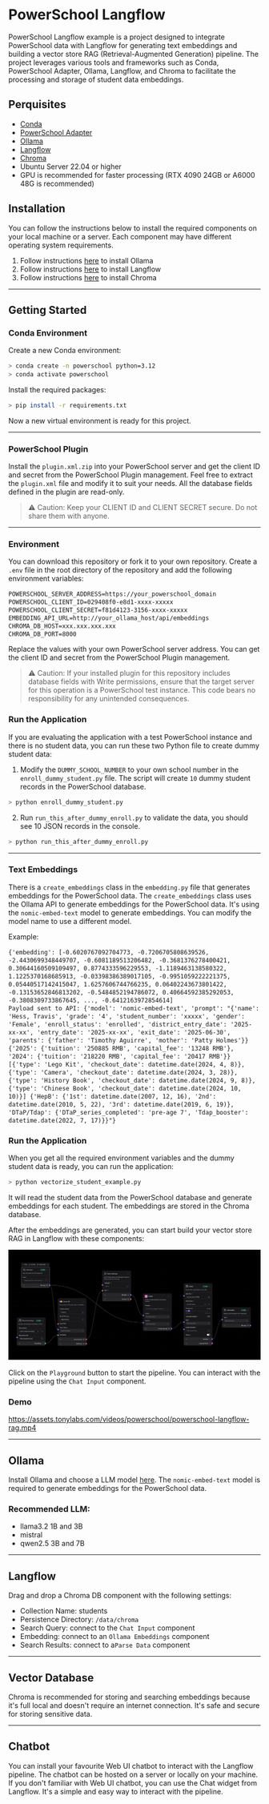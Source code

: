 # PowerSchool Langflow

PowerSchool Langflow example is a project designed to integrate PowerSchool data with Langflow for generating text embeddings and building a vector store RAG (Retrieval-Augmented Generation) pipeline. The project leverages various tools and frameworks such as Conda, PowerSchool Adapter, Ollama, Langflow, and Chroma to facilitate the processing and storage of student data embeddings.
 
## Perquisites

- [Conda](https://docs.tonylabs.com/python/conda)
- [PowerSchool Adapter](https://pypi.org/project/powerschool-adapter/)
- [Ollama](https://ollama.com/)
- [Langflow](https://www.langflow.org/)
- [Chroma](https://www.trychroma.com/)
- Ubuntu Server 22.04 or higher
- GPU is recommended for faster processing (RTX 4090 24GB or A6000 48G is recommended)

## Installation

You can follow the instructions below to install the required components on your local machine or a server. Each component may have different operating system requirements.

1. Follow instructions [here](https://docs.tonylabs.com/ai/ollama) to install Ollama
2. Follow instructions [here](https://docs.tonylabs.com/ai/langflow) to install Langflow
3. Follow instructions [here](https://docs.tonylabs.com/database/chroma) to install Chroma

---

## Getting Started

### Conda Environment

Create a new Conda environment:

```bash
> conda create -n powerschool python=3.12
> conda activate powerschool
```

Install the required packages:

```bash
> pip install -r requirements.txt
```

Now a new virtual environment is ready for this project.

---

### PowerSchool Plugin

Install the `plugin.xml.zip` into your PowerSchool server and get the client ID and secret from the PowerSchool Plugin management. Feel free to extract the `plugin.xml` file and modify it to suit your needs. All the database fields defined in the plugin are read-only.

> ⚠️ Caution: Keep your CLIENT ID and CLIENT SECRET secure. Do not share them with anyone.

---

### Environment

You can download this repository or fork it to your own repository. Create a `.env` file in the root directory of the repository and add the following environment variables:

```dotenv
POWERSCHOOL_SERVER_ADDRESS=https://your_powerschool_domain
POWERSCHOOL_CLIENT_ID=029408f0-e8d1-xxxx-xxxxx
POWERSCHOOL_CLIENT_SECRET=f81d4123-3156-xxxx-xxxxx
EMBEDDING_API_URL=http://your_ollama_host/api/embeddings
CHROMA_DB_HOST=xxx.xxx.xxx.xxx
CHROMA_DB_PORT=8000
```

Replace the values with your own PowerSchool server address. You can get the client ID and secret from the PowerSchool Plugin management.

> ⚠️ Caution: If your installed plugin for this repository includes database fields with Write permissions, ensure that the target server for this operation is a PowerSchool test instance. This code bears no responsibility for any unintended consequences.

### Run the Application

If you are evaluating the application with a test PowerSchool instance and there is no student data, you can run these two Python file to create dummy student data:

1. Modify the `DUMMY_SCHOOL_NUMBER` to your own school number in the `enroll_dummy_student.py` file. The script will create `10` dummy student records in the PowerSchool database.

```bash
> python enroll_dummy_student.py
```

2. Run `run_this_after_dummy_enroll.py` to validate the data, you should see 10 JSON records in the console.

```bash
> python run_this_after_dummy_enroll.py
```

---

### Text Embeddings

There is a `create_embeddings` class in the `embedding.py` file that generates embeddings for the PowerSchool data. The `create_embeddings` class uses the Ollama API to generate embeddings for the PowerSchool data. It's using the `nomic-embed-text` model to generate embeddings. You can modify the model name to use a different model.

Example:

```text
{'embedding': [-0.6020767092704773, -0.7206705808639526, -2.4430699348449707, -0.6081189513206482, -0.3681376278400421, 0.30644160509109497, 0.8774333596229553, -1.1189463138580322, 1.1225370168685913, -0.03398386389017105, -0.9951059222221375, 0.05440517142415047, 1.6257606744766235, 0.06402243673801422, -0.13153652846813202, -0.5484852194786072, 0.40664592385292053, -0.3808309733867645, ..., -0.6412163972854614]
Payload sent to API: {'model': 'nomic-embed-text', 'prompt': "{'name': 'Hess, Travis', 'grade': '4', 'student_number': 'xxxxx', 'gender': 'Female', 'enroll_status': 'enrolled', 'district_entry_date': '2025-xx-xx', 'entry_date': '2025-xx-xx', 'exit_date': '2025-06-30', 'parents': {'father': 'Timothy Aguirre', 'mother': 'Patty Holmes'}} {'2025': {'tuition': '250885 RMB', 'capital_fee': '13248 RMB'}, '2024': {'tuition': '218220 RMB', 'capital_fee': '20417 RMB'}} [{'type': 'Lego Kit', 'checkout_date': datetime.date(2024, 4, 8)}, {'type': 'Camera', 'checkout_date': datetime.date(2024, 3, 28)}, {'type': 'History Book', 'checkout_date': datetime.date(2024, 9, 8)}, {'type': 'Chinese Book', 'checkout_date': datetime.date(2024, 10, 10)}] {'HepB': {'1st': datetime.date(2007, 12, 16), '2nd': datetime.date(2010, 5, 22), '3rd': datetime.date(2019, 6, 19)}, 'DTaP/Tdap': {'DTaP_series_completed': 'pre-age 7', 'Tdap_booster': datetime.date(2022, 7, 17)}}"}
```

### Run the Application

When you get all the required environment variables and the dummy student data is ready, you can run the application:

```bash
> python vectorize_student_example.py
```

It will read the student data from the PowerSchool database and generate embeddings for each student. The embeddings are stored in the Chroma database.

After the embeddings are generated, you can start build your vector store RAG in Langflow with these components:

![RAG Langflow](./assets/img/langflow-rag-components.png)

Click on the `Playground` button to start the pipeline. You can interact with the pipeline using the `Chat Input` component.

### Demo

https://assets.tonylabs.com/videos/powerschool/powerschool-langflow-rag.mp4

---

## Ollama

Install Ollama and choose a LLM model [here](https://ollama.com/library). The `nomic-embed-text` model is required to generate embeddings for the PowerSchool data.

### Recommended LLM:

- llama3.2 1B and 3B
- mistral
- qwen2.5 3B and 7B

---

## Langflow

Drag and drop a Chroma DB component with the following settings:

- Collection Name: students
- Persistence Directory: `/data/chroma`
- Search Query: connect to the `Chat Input` component
- Embedding: connect to an `Ollama Embeddings` component
- Search Results: connect to a`Parse Data` component

---

## Vector Database

Chroma is recommended for storing and searching embeddings because it's full local and doesn't require an internet connection. It's safe and secure for storing sensitive data.

---

## Chatbot

You can install your favourite Web UI chatbot to interact with the Langflow pipeline. The chatbot can be hosted on a server or locally on your machine.
If you don't familiar with Web UI chatbot, you can use the Chat widget from Langflow. It's a simple and easy way to interact with the pipeline.